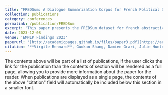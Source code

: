 ```yaml
---
title: "FREDSum: A Dialogue Summarization Corpus for French Political Debates"
collection: publications
category: conferences
permalink: /publication/FREDSum
excerpt: 'This paper presents the FREDSum dataset for french abstractive debate summarization'
date: 2023-12-08
venue: 'EMNLP Findings 2023'
paperurl: '[http://academicpages.github.io/files/paper3.pdf](https://arxiv.org/pdf/2312.04843)'
citation: '**Virgile Rennard**, Guokan Shang, Damien Grari, Julie Hunter, Michalis Vazirgiannis'
---
```


The contents above will be part of a list of publications, if the user clicks the link for the publication than the contents of section will be rendered as a full page, allowing you to provide more information about the paper for the reader. When publications are displayed as a single page, the contents of the above "citation" field will automatically be included below this section in a smaller font.
